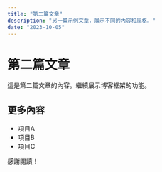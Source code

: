 ```yaml
---
title: "第二篇文章"
description: "另一篇示例文章，展示不同的內容和風格。"
date: "2023-10-05"
---
```


# 第二篇文章

這是第二篇文章的內容。繼續展示博客框架的功能。

## 更多內容

- 項目A
- 項目B
- 項目C

感謝閱讀！